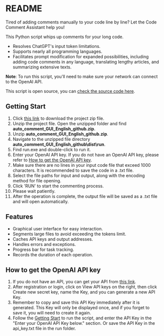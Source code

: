 # README

Tired of adding comments manually to your code line by line? Let the Code Comment Assistant help you! 

This Python script whips up comments for your long code.

- Resolves ChatGPT's input token limitations.
- Supports nearly all programming languages.
- Facilitates prompt modification for expanded possibilities, including adding code comments in any language, translating lengthy articles, and summarizing extensive texts.

**Note**: To run this script, you'll need to make sure your network can connect to the OpenAI API.

This script is open source, you can [check the source code here](https://github.com/RaycarlLei/Add-Comments-to-Your-Codes/blob/main/run.py).

## Getting Start

1. Click [this link](https://raw.githubusercontent.com/RaycarlLei/Add-Comments-to-Your-Codes/main/auto_comment_GUI_English_github.zip) to download the project zip file.
2. Unzip the project file. Open the unzipped folder and find __auto_comment_GUI_English_github.zip__.
3. Unzip __auto_comment_GUI_English_github.zip__.
4. Navigate to the unzipped file directory __auto_comment_GUI_English_github\dist\run__.
5. Find run.exe and double-click to run it.
6. Enter your OpenAI API key. If you do not have an OpenAI API key, please refer to [How to get the OpenAI API key](https://github.com/RaycarlLei/Add-Comments-to-Your-Codes#how-to-get-the-openai-api-key).
7. Make sure there are no lines in your input code file that exceed 1000 characters. It is recommended to save the code in a .txt file.
8. Select the file paths for input and output, along with the encoding method for file opening.
9. Click 'RUN' to start the commenting process.
10. Please wait patiently.
11. After the operation is complete, the output file will be saved as a .txt file and will open automatically.

## Features

- Graphical user interface for easy interaction.
- Segments large files to avoid exceeding the tokens limit.
- Caches API keys and output addresses.
- Handles errors and exceptions.
- Progress bar for task tracking.
- Records the duration of each operation.

## How to get the OpenAI API key

1. If you do not have an API, you can get your API from [this link](https://platform.openai.com/account/api-keys).
2. After registration or login, click on View API keys on the right, then click Create new secret key, name the Key, and you can generate a new API Key.
3. Remember to copy and save this API Key immediately after it is generated. This Key will only be displayed once, and if you forget to save it, you will need to create it again.
4. Follow the [Getting Start](https://github.com/RaycarlLei/Add-Comments-to-Your-Codes#user-guide) to run the script, and enter the API Key in the "Enter your OpenAI API Key below." section. Or save the API Key in the api_key.txt file in the run folder.
